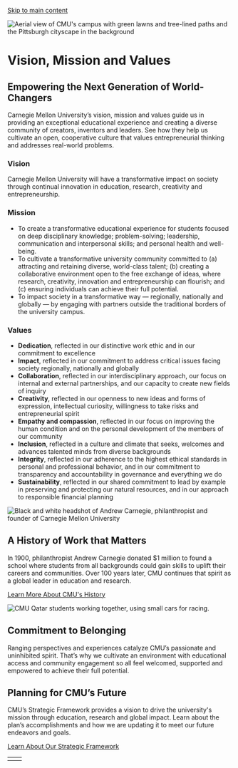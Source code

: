 [Skip to main content](https://www.cmu.edu/about/vision-mission-values#main-content)

![Aerial view of CMU's campus with green lawns and tree-lined paths and the Pittsburgh cityscape in the background](https://www.cmu.edu/sites/default/files/styles/large_hero_1920x1080/public/2025-05/mission-aerial-campus-pittsburgh-cityscape.jpg.webp?itok=R5TQbDJF)

# Vision, Mission and Values

## Empowering the Next Generation of World-Changers

Carnegie Mellon University’s vision, mission and values guide us in providing an exceptional educational experience and creating a diverse community of creators, inventors and leaders. See how they help us cultivate an open, cooperative culture that values entrepreneurial thinking and addresses real-world problems.

### Vision

Carnegie Mellon University will have a transformative impact on society through continual innovation in education, research, creativity and entrepreneurship.

### Mission

- To create a transformative educational experience for students focused on deep disciplinary knowledge; problem-solving; leadership, communication and interpersonal skills; and personal health and well-being.
- To cultivate a transformative university community committed to (a) attracting and retaining diverse, world-class talent; (b) creating a collaborative environment open to the free exchange of ideas, where research, creativity, innovation and entrepreneurship can flourish; and (c) ensuring individuals can achieve their full potential.
- To impact society in a transformative way — regionally, nationally and globally — by engaging with partners outside the traditional borders of the university campus.

### Values

- **Dedication**, reflected in our distinctive work ethic and in our commitment to excellence
- **Impact**, reflected in our commitment to address critical issues facing society regionally, nationally and globally
- **Collaboration**, reflected in our interdisciplinary approach, our focus on internal and external partnerships, and our capacity to create new fields of inquiry
- **Creativity**, reflected in our openness to new ideas and forms of expression, intellectual curiosity, willingness to take risks and entrepreneurial spirit
- **Empathy and compassion**, reflected in our focus on improving the human condition and on the personal development of the members of our community
- **Inclusion**, reflected in a culture and climate that seeks, welcomes and advances talented minds from diverse backgrounds
- **Integrity**, reflected in our adherence to the highest ethical standards in personal and professional behavior, and in our commitment to transparency and accountability in governance and everything we do
- **Sustainability**, reflected in our shared commitment to lead by example in preserving and protecting our natural resources, and in our approach to responsible financial planning

![Black and white headshot of Andrew Carnegie, philanthropist and founder of Carnegie Mellon University](https://www.cmu.edu/sites/default/files/styles/large_box_800_x_600/public/2025-05/mission-andrew-carnegie-cmu-founder.jpg.webp?itok=Ze4oU2JY)

## A History of Work that Matters

In 1900, philanthropist Andrew Carnegie donated $1 million to found a school where students from all backgrounds could gain skills to uplift their careers and communities. Over 100 years later, CMU continues that spirit as a global leader in education and research.

[Learn More About CMU's History](https://www.cmu.edu/about/history)

![CMU Qatar students working together, using small cars for racing. ](https://www.cmu.edu/sites/default/files/styles/large_box_800_x_600/public/2025-05/900SA-200303B-IMPAQT-Makerspace024.jpeg.webp?itok=kHIs1SzA)

## Commitment to Belonging

Ranging perspectives and experiences catalyze CMU’s passionate and uninhibited spirit. That’s why we cultivate an environment with educational access and community engagement so all feel welcomed, supported and empowered to achieve their full potential.

## Planning for CMU’s Future

CMU’s Strategic Framework provides a vision to drive the university's mission through education, research and global impact. Learn about the plan’s accomplishments and how we are updating it to meet our future endeavors and goals.

[Learn About Our Strategic Framework](https://www.cmu.edu/strategic-framework/)

|     |     |
| --- | --- |
|  |  |
